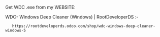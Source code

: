 Get WDC .exe from my WEBSITE:

WDC- Windows Deep Cleaner (Windows) | RootDeveloperDS :- 
 
       https://rootdeveloperds.odoo.com/shop/wdc-windows-deep-cleaner-windows-5
